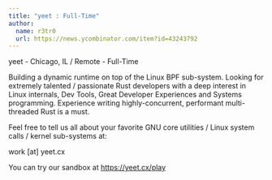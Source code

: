 ```yaml
---
title: "yeet : Full-Time"
author:
  name: r3tr0
  url: https://news.ycombinator.com/item?id=43243792
---
```

yeet - Chicago, IL &#x2F; Remote - Full-Time

Building a dynamic runtime on top of the Linux BPF sub-system. Looking for extremely talented &#x2F; passionate Rust developers with a deep interest in Linux internals, Dev Tools, Great Developer Experiences and Systems programming. Experience writing highly-concurrent, performant multi-threaded Rust is a must.

Feel free to tell us all about your favorite GNU core utilities &#x2F; Linux system calls &#x2F; kernel sub-systems at:

work [at] yeet.cx

You can try our sandbox at <a href="https:&#x2F;&#x2F;yeet.cx&#x2F;play" rel="nofollow">https:&#x2F;&#x2F;yeet.cx&#x2F;play</a>
<JobApplication />
